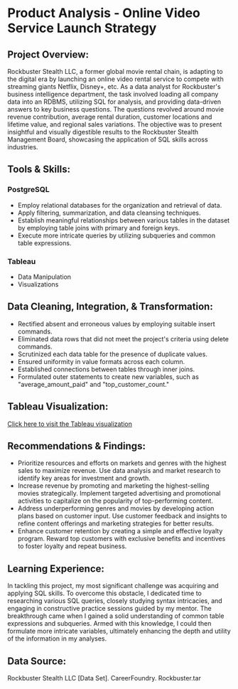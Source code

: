 # Product Analysis - Online Video Service Launch Strategy
## Project Overview:
Rockbuster Stealth LLC, a former global movie rental chain, is adapting to the digital era by launching an online video rental service to compete with streaming giants Netflix, Disney+, etc. As a data analyst for Rockbuster's business intelligence department, the task involved loading all company data into an RDBMS, utilizing SQL for analysis, and providing data-driven answers to key business questions. The questions revolved around movie revenue contribution, average rental duration, customer locations and lifetime value, and regional sales variations. The objective was to present insightful and visually digestible results to the Rockbuster Stealth Management Board, showcasing the application of SQL skills across industries.

## Tools & Skills:
### PostgreSQL
+ Employ relational databases for the organization and retrieval of data.
+ Apply filtering, summarization, and data cleansing techniques.
+ Establish meaningful relationships between various tables in the dataset by employing table joins with primary and foreign keys.
+ Execute more intricate queries by utilizing subqueries and common table expressions.
### Tableau
+ Data Manipulation
+ Visualizations

## Data Cleaning, Integration, & Transformation:
+ Rectified absent and erroneous values by employing suitable insert commands.
+ Eliminated data rows that did not meet the project's criteria using delete commands.
+ Scrutinized each data table for the presence of duplicate values.
+ Ensured uniformity in value formats across each column.
+ Established connections between tables through inner joins.
+ Formulated outer statements to create new variables, such as "average_amount_paid" and "top_customer_count."

## Tableau Visualization:
[Click here to visit the Tableau visualization](https://public.tableau.com/app/profile/miguel.oliveira8698/viz/CFDataImmersion3_10-MiguelOliveira/Sheet1)

## Recommendations & Findings:
+ Prioritize resources and efforts on markets and genres with the highest sales to maximize revenue. Use data analysis and market research to identify key areas for investment and growth.
+ Increase revenue by promoting and marketing the highest-selling movies strategically. Implement targeted advertising and promotional activities to capitalize on the popularity of top-performing content.
+ Address underperforming genres and movies by developing action plans based on customer input. Use customer feedback and insights to refine content offerings and marketing strategies for better results.
+ Enhance customer retention by creating a simple and effective loyalty program. Reward top customers with exclusive benefits and incentives to foster loyalty and repeat business.

## Learning Experience:
In tackling this project, my most significant challenge was acquiring and applying SQL skills. To overcome this obstacle, I dedicated time to researching various SQL queries, closely studying syntax intricacies, and engaging in constructive practice sessions guided by my mentor. The breakthrough came when I gained a solid understanding of common table expressions and subqueries. Armed with this knowledge, I could then formulate more intricate variables, ultimately enhancing the depth and utility of the information in my analyses.

## Data Source:
Rockbuster Stealth LLC [Data Set]. CareerFoundry.
Rockbuster.tar
